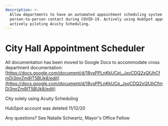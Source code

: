 ```yaml
---
description: >-
  Allow departments to have an automated appointment scheduling system to limit
  person-to-person contact during COVID-19. Actively using HubSpot appointments;
  actively piloting Acuity Scheduling.
---
```


# City Hall Appointment Scheduler

All documentation has been moved to Google Docs to accommodate cross department documentation: [https://docs.google.com/document/d/18ysPPLnKkUCp\_JxoCDQ2xQfJhCfmDi3mrZm9IT5BUk8/edit](https://docs.google.com/document/d/18ysPPLnKkUCp_JxoCDQ2xQfJhCfmDi3mrZm9IT5BUk8/edit)



City solely using Acuity Scheduling

HubSpot account was deleted 11/12/20



Any questions? See Natalie Schwartz, Mayor's Office Fellow

